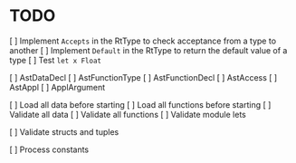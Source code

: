 # TODO

[ ] Implement `Accepts` in the RtType to check acceptance from a type to another
[ ] Implement `Default` in the RtType to return the default value of a type
[ ] Test `let x Float`

[ ] AstDataDecl
[ ] AstFunctionType
[ ] AstFunctionDecl
[ ] AstAccess
[ ] AstAppl
[ ] ApplArgument

[ ] Load all data before starting
[ ] Load all functions before starting
[ ] Validate all data
[ ] Validate all functions
[ ] Validate module lets

[ ] Validate structs and tuples

[ ] Process constants